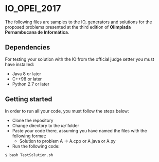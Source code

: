 # IO_OPEI_2017

The following files are samples to the IO, generators and solutions for the proposed problems presented at the third edition of **Olimpiada Pernambucana de Informática**.

## Dependencies

For testing your solution with the IO from the official judge setter you must have installed:

* Java 8 or later
* C++98 or later
* Python 2.7 or later

## Getting started

In order to run all your code, you must follow the steps below:
* Clone the repository
* Change directory to the *io/* folder
* Paste your code there, assuming you have named the files with the following format:
    * Solution to problem A -> A.cpp or A.java or A.py
* Run the following code:

```bash
$ bash TestSolution.sh
```
